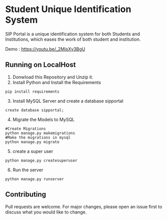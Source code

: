# Student Unique Identification System
SIP Portal is a unique identification system for both Students and Institutions, which eases the work of both student and institution.

Demo : https://youtu.be/_2MisXy3BgU

## Running on LocalHost
1. Donwload this Repository and Unzip it.
2. Install Python and Install the Requirements
``` 
pip install requirements
```
3. Install MySQL Server and create a database sipportal
```
create database sipportal;
```
4. Migrate the Models to MySQL
```
#Create Migrations
python manage.py makemigrations
#Make the migrations in mysql
python manage.py migrate
```
5. create a super user
```
python manage.py createsuperuser
```
6. Run the server
```
python manage.py runserver
```
## Contributing
Pull requests are welcome. For major changes, please open an issue first to discuss what you would like to change.
